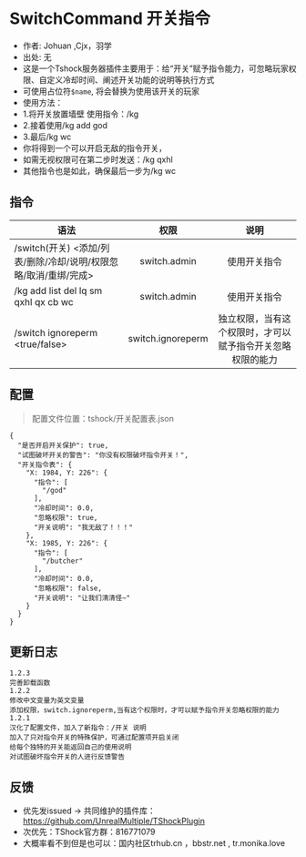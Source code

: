 # SwitchCommand 开关指令

- 作者: Johuan ,Cjx，羽学
- 出处: 无
- 这是一个Tshock服务器插件主要用于：给“开关”赋予指令能力，可忽略玩家权限、自定义冷却时间、阐述开关功能的说明等执行方式
- 可使用占位符`$name`, 将会替换为使用该开关的玩家
- 使用方法：
- 1.将开关放置墙壁 使用指令：/kg
- 2.接着使用/kg add god
- 3.最后/kg wc
- 你将得到一个可以开启无敌的指令开关，
- 如需无视权限可在第二步时发送：/kg qxhl 
- 其他指令也是如此，确保最后一步为/kg wc

## 指令

| 语法                                         |        权限         |              说明               |
|--------------------------------------------|:-----------------:|:-----------------------------:|
| /switch(开关) <添加/列表/删除/冷却/说明/权限忽略/取消/重绑/完成> |   switch.admin    |            使用开关指令             |
| /kg add list del lq sm qxhl qx cb wc       |   switch.admin    |            使用开关指令             |
| /switch ignoreperm  <true/false>           | switch.ignoreperm | 独立权限，当有这个权限时，才可以赋予指令开关忽略权限的能力 |

## 配置
> 配置文件位置：tshock/开关配置表.json
```json5
{
  "是否开启开关保护": true,
  "试图破坏开关的警告": "你没有权限破坏指令开关！",
  "开关指令表": {
    "X: 1984, Y: 226": {
      "指令": [
        "/god"
      ],
      "冷却时间": 0.0,
      "忽略权限": true,
      "开关说明": "我无敌了！！！"
    },
    "X: 1985, Y: 226": {
      "指令": [
        "/butcher"
      ],
      "冷却时间": 0.0,
      "忽略权限": false,
      "开关说明": "让我们清清怪~"
    }
  }
}
```

## 更新日志

```
1.2.3
完善卸载函数
1.2.2
修改中文变量为英文变量
添加权限，switch.ignoreperm,当有这个权限时，才可以赋予指令开关忽略权限的能力
1.2.1
汉化了配置文件，加入了新指令：/开关 说明
加入了只对指令开关的特殊保护，可通过配置项开启关闭
给每个独特的开关能返回自己的使用说明
对试图破坏指令开关的人进行反馈警告
```

## 反馈
- 优先发issued -> 共同维护的插件库：https://github.com/UnrealMultiple/TShockPlugin
- 次优先：TShock官方群：816771079
- 大概率看不到但是也可以：国内社区trhub.cn ，bbstr.net , tr.monika.love
